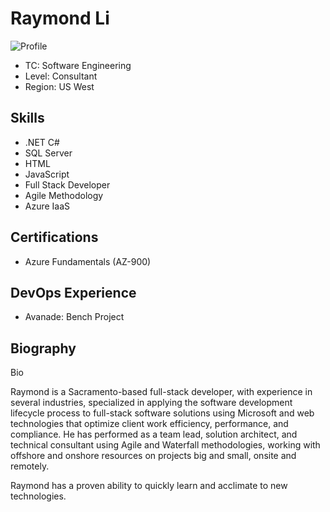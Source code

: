 # Raymond Li

![Profile](/raymond.li/image/profile.png)

* TC: Software Engineering
* Level: Consultant
* Region: US West

## Skills

* .NET C#
* SQL Server
* HTML
* JavaScript
* Full Stack Developer
* Agile Methodology
* Azure IaaS

## Certifications

* Azure Fundamentals (AZ-900)

## DevOps Experience

* Avanade: Bench Project

## Biography

Bio

Raymond is a Sacramento-based full-stack developer, with experience in several industries, specialized in applying the software development lifecycle process to full-stack software solutions using Microsoft and web technologies that optimize client work efficiency, performance, and compliance. He has performed as a team lead, solution architect, and technical consultant using Agile and Waterfall methodologies, working with offshore and onshore resources on projects big and small, onsite and remotely.

Raymond has a proven ability to quickly learn and acclimate to new technologies.